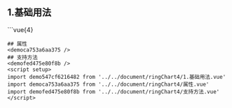 ## 1.基础用法
<demo547cf6216482 />
```vue{4}
<template>
    <ring-chart-4 ref="chartRef" v-bind="chartOption"></ring-chart-4>
</template>

<script setup>
import { ref, onMounted } from 'vue';

const chartRef = ref();

const seriesData = [
    { value: 1048, name: '正常' },
    { value: 735, name: '故障' },
    { value: 580, name: '告警' },
    { value: 484, name: '离线' }
];
// 组合配置项
const chartOption = {
    seriesData
};

onMounted(() => chartRef.value.renderChart());
</script>
<style lang="scss" scoped>
.zrx-chart {
    height: 664px;
    background-color: rgb(3, 43, 68);
}
</style>
```
## 属性
<democa753a6aa375 />
## 支持方法
<demofed475e80f8b />
<script setup>
import demo547cf6216482 from '../../document/ringChart4/1.基础用法.vue'
import democa753a6aa375 from '../../document/ringChart4/属性.vue'
import demofed475e80f8b from '../../document/ringChart4/支持方法.vue'
</script>